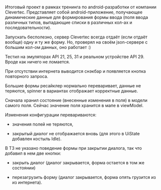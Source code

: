 
Итоговый проект в рамках тренинга по android-разработки от компании Clevertec.
Представляет собой android-приложение, получающее динамические данные для формирования формы ввода 
(поля ввода различных типов, выпадающие списки в различных кол-ах и последовательности).

Запускать бесполезно, сервер Clevertec всегда отдаёт (если отдаёт вообще) одну и ту же форму. 
Но, проверял на своём json-сервере с большим кол-ом данных, оно работает :)

Тестил на эмуляторах API 21, 25, 31 и реальном устройстве API 29. Вроде как ничего не ломается.

При отсутствии интернета выводится снэкбар и появляется кнопка повторного запроса.

Большие формы ресайклер нормально переваривает, данные не теряются, spinner в вариантах отображает 
корректные данные. 

Сначала хранил состояние (внесенные изменения в поля) в модели самого поля. 
Сейчас значение поля хранится в мапе в viewModel.

Изменения конфигурации перевариваются: 

- значения полей не теряются, 
  
- закрытый диалог не отображается вновь (для этого в UiState добавлен костыль Idle).

В ТЗ не указано поведение формы при закрытии диалога, так что добавил в нем две кнопки:

- закрыть диалог (диалог закрывается, форма остается в том же состоянии)
  
- перезагрузить форму (диалог закрывается, форма опять грузится из из интернета).
